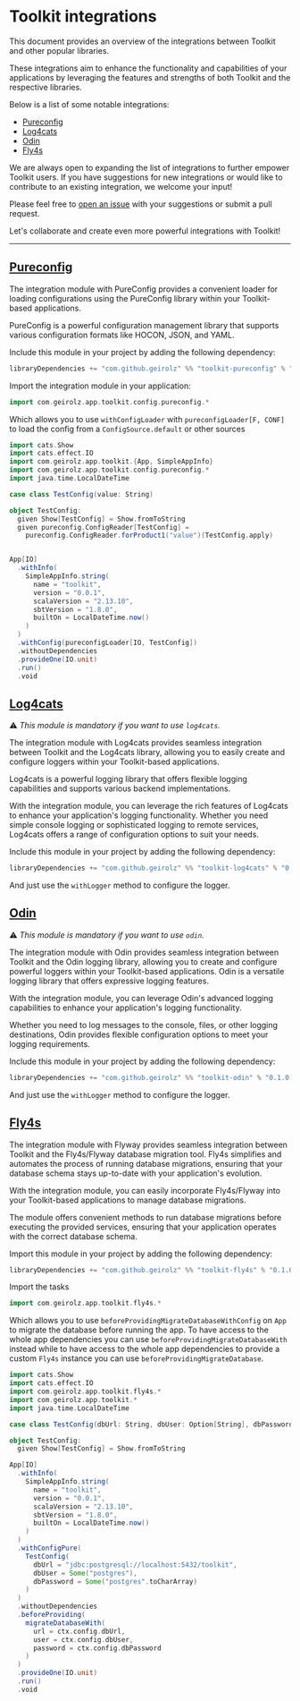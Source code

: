 # Toolkit integrations

This document provides an overview of the integrations between Toolkit and other popular libraries.

These integrations aim to enhance the functionality and capabilities of your applications by leveraging the features and
strengths of both Toolkit and the respective libraries.

Below is a list of some notable integrations:

- [Pureconfig](#pureconfig)
- [Log4cats](#log4cats)
- [Odin](#odin)
- [Fly4s](#fly4s)

We are always open to expanding the list of integrations to further empower Toolkit users.
If you have suggestions for new integrations or would like to contribute to an existing integration,
we welcome your input!

Please feel free to [open an issue](https://github.com/your-username/toolkit/issues) with your suggestions or submit a
pull request.

Let's collaborate and create even more powerful integrations with Toolkit!

---

## [Pureconfig](https://github.com/pureconfig/pureconfig)

The integration module with PureConfig provides a convenient loader for loading configurations using the PureConfig
library within your Toolkit-based applications.

PureConfig is a powerful configuration management library that supports various configuration formats like HOCON, JSON,
and YAML.

Include this module in your project by adding the following dependency:

```sbt
libraryDependencies += "com.github.geirolz" %% "toolkit-pureconfig" % "0.1.0-RC3"
```

Import the integration module in your application:

```scala
import com.geirolz.app.toolkit.config.pureconfig.*
```

Which allows you to use `withConfigLoader` with `pureconfigLoader[F, CONF]` to load the config from
a `ConfigSource.default` or other sources

```scala
import cats.Show
import cats.effect.IO
import com.geirolz.app.toolkit.{App, SimpleAppInfo}
import com.geirolz.app.toolkit.config.pureconfig.*
import java.time.LocalDateTime

case class TestConfig(value: String)

object TestConfig:
  given Show[TestConfig] = Show.fromToString
  given pureconfig.ConfigReader[TestConfig] =
    pureconfig.ConfigReader.forProduct1("value")(TestConfig.apply)


App[IO]
  .withInfo(
    SimpleAppInfo.string(
      name = "toolkit",
      version = "0.0.1",
      scalaVersion = "2.13.10",
      sbtVersion = "1.8.0",
      builtOn = LocalDateTime.now()
    )
  )
  .withConfig(pureconfigLoader[IO, TestConfig])
  .withoutDependencies
  .provideOne(IO.unit)
  .run()
  .void
```

## [Log4cats](https://github.com/typelevel/log4cats)

⚠️ _This module is mandatory if you want to use `log4cats`._

The integration module with Log4cats provides seamless integration between Toolkit and the Log4cats library,
allowing you to easily create and configure loggers within your Toolkit-based applications.

Log4cats is a powerful logging library that offers flexible logging capabilities and supports various backend
implementations.

With the integration module, you can leverage the rich features of Log4cats to enhance your application's logging
functionality.
Whether you need simple console logging or sophisticated logging to remote services, Log4cats offers a range of
configuration options to suit your needs.

Include this module in your project by adding the following dependency:

```sbt
libraryDependencies += "com.github.geirolz" %% "toolkit-log4cats" % "0.1.0-RC3"
```

And just use the `withLogger` method to configure the logger.

## [Odin](https://github.com/valskalla/odin)

⚠️ _This module is mandatory if you want to use `odin`._

The integration module with Odin provides seamless integration between Toolkit and the Odin logging library,
allowing you to create and configure powerful loggers within your Toolkit-based applications.
Odin is a versatile logging library that offers expressive logging features.

With the integration module, you can leverage Odin's advanced logging capabilities to enhance your application's
logging functionality.

Whether you need to log messages to the console, files, or other logging destinations,
Odin provides flexible configuration options to meet your logging requirements.

Include this module in your project by adding the following dependency:

```sbt
libraryDependencies += "com.github.geirolz" %% "toolkit-odin" % "0.1.0-RC3"
```

And just use the `withLogger` method to configure the logger.

## [Fly4s](https://github.com/geirolz/fly4s)

The integration module with Flyway provides seamless integration between Toolkit and the Fly4s/Flyway database migration
tool.
Fly4s simplifies and automates the process of running database migrations, ensuring that your database schema
stays up-to-date with your application's evolution.

With the integration module, you can easily incorporate Fly4s/Flyway into your Toolkit-based applications to manage
database migrations.

The module offers convenient methods to run database migrations before executing the provided services,
ensuring that your application operates with the correct database schema.

Import this module in your project by adding the following dependency:

```sbt
libraryDependencies += "com.github.geirolz" %% "toolkit-fly4s" % "0.1.0-RC3"
```

Import the tasks

```scala
import com.geirolz.app.toolkit.fly4s.*
```

Which allows you to use `beforeProvidingMigrateDatabaseWithConfig` on `App` to migrate the database before running the
app.
To have access to the whole app dependencies you can use `beforeProvidingMigrateDatabaseWith` instead while to have
access to
the whole app dependencies to provide a custom `Fly4s` instance you can use `beforeProvidingMigrateDatabase`.

```scala
import cats.Show
import cats.effect.IO
import com.geirolz.app.toolkit.fly4s.*
import com.geirolz.app.toolkit.*
import java.time.LocalDateTime

case class TestConfig(dbUrl: String, dbUser: Option[String], dbPassword: Option[Array[Char]])

object TestConfig:
  given Show[TestConfig] = Show.fromToString

App[IO]
  .withInfo(
    SimpleAppInfo.string(
      name = "toolkit",
      version = "0.0.1",
      scalaVersion = "2.13.10",
      sbtVersion = "1.8.0",
      builtOn = LocalDateTime.now()
    )
  )
  .withConfigPure(
    TestConfig(
      dbUrl = "jdbc:postgresql://localhost:5432/toolkit",
      dbUser = Some("postgres"),
      dbPassword = Some("postgres".toCharArray)
    )
  )
  .withoutDependencies
  .beforeProviding(
    migrateDatabaseWith(
      url = ctx.config.dbUrl,
      user = ctx.config.dbUser,
      password = ctx.config.dbPassword
    )
  )
  .provideOne(IO.unit)
  .run()
  .void
```